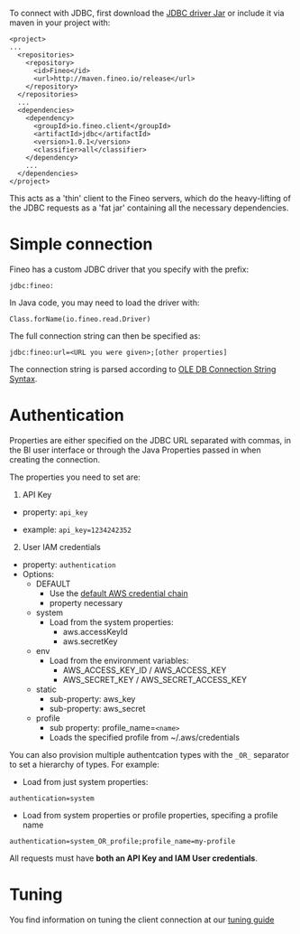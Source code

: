 

To connect with JDBC, first download the [JDBC driver Jar] or include it via maven in your 
project with:

```
<project>
...
  <repositories>
    <repository>
      <id>Fineo</id>
      <url>http://maven.fineo.io/release</url>
    </repository>
  </repositories>
  ...
  <dependencies>
    <dependency>
      <groupId>io.fineo.client</groupId>
      <artifactId>jdbc</artifactId>
      <version>1.0.1</version>
      <classifier>all</classifier>
    </dependency>
    ...
  </dependencies>
</project>
```

This acts as a 'thin' client to the Fineo servers, which do the heavy-lifting of the JDBC 
requests as a 'fat jar' containing all the necessary dependencies.

# Simple connection

Fineo has a custom JDBC driver that you specify with the prefix:

```
jdbc:fineo:
```

In Java code, you may need to load the driver with:
```
Class.forName(io.fineo.read.Driver)
```

The full connection string can then be specified as:

```
jdbc:fineo:url=<URL you were given>;[other properties]
```

The connection string is parsed according to 
[OLE DB Connection String Syntax](https://msdn.microsoft.com/en-us/library/windows/desktop/ms722656\(v=vs.85\).aspx).

# Authentication

Properties are either specified on the JDBC URL separated with commas, in the BI user interface 
or through the Java Properties passed in when creating the connection.

The properties you need to set are:

 1. API Key
   - property: ```api_key```
   * example: ```api_key=1234242352```
 2. User IAM credentials
  * property: ```authentication```
  * Options:
    * DEFAULT
        - Use the [default AWS credential chain]
        - property necessary
    * system
        - Load from the system properties:
            - aws.accessKeyId
            - aws.secretKey
    * env
        - Load from the environment variables:
            - AWS_ACCESS_KEY_ID / AWS_ACCESS_KEY
            - AWS_SECRET_KEY / AWS_SECRET_ACCESS_KEY
    * static
        - sub-property: aws_key
        - sub-property: aws_secret
    * profile
        - sub property: profile_name=```<name>```
        - Loads the specified profile from ~/.aws/credentials

You can also provision multiple authentcation types with the ```_OR_``` separator to set a 
hierarchy of types. For example:

 * Load from just system properties:
 
```authentication=system```

 * Load from system properties or profile properties, specifing a profile name
 
 ```authentication=system_OR_profile;profile_name=my-profile```


All requests must have **both an API Key and IAM User credentials**.

# Tuning

You find information on tuning the client connection at our [tuning guide](jdbc/tuning)

[JDBC Driver Jar]: http://maven.fineo.io/release/io/fineo/client/jdbc/1.0.1/jdbc-1.0.1-all.jar
[default AWS credential chain]: http://docs.aws.amazon.com/java-sdk/latest/developer-guide/credentials.html
